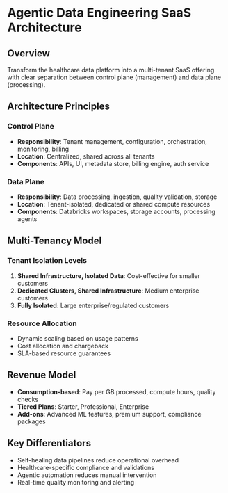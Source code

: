 # Agentic Data Engineering SaaS Architecture

## Overview
Transform the healthcare data platform into a multi-tenant SaaS offering with clear separation between control plane (management) and data plane (processing).

## Architecture Principles

### Control Plane
- **Responsibility**: Tenant management, configuration, orchestration, monitoring, billing
- **Location**: Centralized, shared across all tenants
- **Components**: APIs, UI, metadata store, billing engine, auth service

### Data Plane
- **Responsibility**: Data processing, ingestion, quality validation, storage
- **Location**: Tenant-isolated, dedicated or shared compute resources
- **Components**: Databricks workspaces, storage accounts, processing agents

## Multi-Tenancy Model

### Tenant Isolation Levels
1. **Shared Infrastructure, Isolated Data**: Cost-effective for smaller customers
2. **Dedicated Clusters, Shared Infrastructure**: Medium enterprise customers
3. **Fully Isolated**: Large enterprise/regulated customers

### Resource Allocation
- Dynamic scaling based on usage patterns
- Cost allocation and chargeback
- SLA-based resource guarantees

## Revenue Model
- **Consumption-based**: Pay per GB processed, compute hours, quality checks
- **Tiered Plans**: Starter, Professional, Enterprise
- **Add-ons**: Advanced ML features, premium support, compliance packages

## Key Differentiators
- Self-healing data pipelines reduce operational overhead
- Healthcare-specific compliance and validations
- Agentic automation reduces manual intervention
- Real-time quality monitoring and alerting